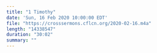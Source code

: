 ```yaml
---
title: "1 Timothy"
date: 'Sun, 16 Feb 2020 10:00:00 EDT'
file: "https://crosssermons.cflcn.org/2020-02-16.m4a"
length: "14338547"
duration: "30:02"
summary: ""
---
```

